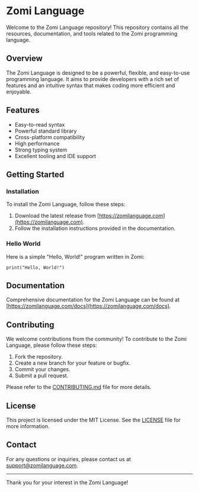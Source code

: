 # Zomi Language

Welcome to the Zomi Language repository! This repository contains all the resources, documentation, and tools related to the Zomi programming language.

## Overview

The Zomi Language is designed to be a powerful, flexible, and easy-to-use programming language. It aims to provide developers with a rich set of features and an intuitive syntax that makes coding more efficient and enjoyable.

## Features

- Easy-to-read syntax
- Powerful standard library
- Cross-platform compatibility
- High performance
- Strong typing system
- Excellent tooling and IDE support

## Getting Started

### Installation

To install the Zomi Language, follow these steps:

1. Download the latest release from [https://zomilanguage.com](https://zomilanguage.com).
2. Follow the installation instructions provided in the documentation.

### Hello World

Here is a simple "Hello, World!" program written in Zomi:

```zomi
print("Hello, World!")
```

## Documentation

Comprehensive documentation for the Zomi Language can be found at [https://zomilanguage.com/docs](https://zomilanguage.com/docs).

## Contributing

We welcome contributions from the community! To contribute to the Zomi Language, please follow these steps:

1. Fork the repository.
2. Create a new branch for your feature or bugfix.
3. Commit your changes.
4. Submit a pull request.

Please refer to the [CONTRIBUTING.md](CONTRIBUTING.md) file for more details.

## License

This project is licensed under the MIT License. See the [LICENSE](LICENSE) file for more information.

## Contact

For any questions or inquiries, please contact us at [support@zomilanguage.com](mailto:support@zomilanguage.com).

---

Thank you for your interest in the Zomi Language!